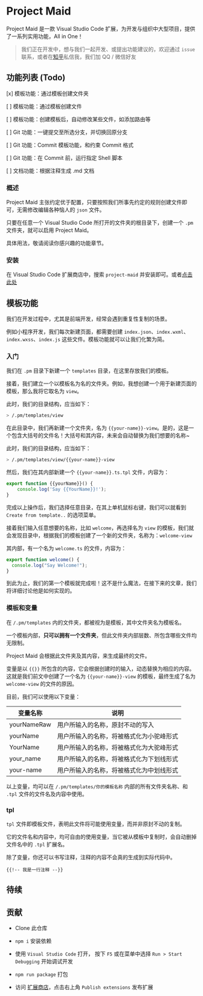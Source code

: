 # Project Maid

Project Maid 是一款 Visual Studio Code 扩展，为开发与组织中大型项目，提供了一系列实用功能，All in One！

> 我们正在开发中，想与我们一起开发、或提出功能建议的，欢迎通过 `issue` 联系，或者在[知乎](https://www.zhihu.com/people/akirarika)私信我，我们加 QQ / 微信好友

## 功能列表 (Todo)

[x] 模板功能：通过模板创建文件夹

[ ] 模板功能：通过模板创建文件

[ ] 模板功能：创建模板后，自动修改某些文件，如添加路由等

[ ] Git 功能：一键提交至所选分支，并切换回原分支

[ ] Git 功能：Commit 模板功能，和约束 Commit 格式

[ ] Git 功能：在 Commit 前，运行指定 Shell 脚本

[ ] 文档功能：根据注释生成 .md 文档

### 概述

Project Maid 主张约定优于配置，只要按照我们所事先约定的规则创建文件即可，无需修改编辑各种恼人的 `json` 文件。

只要在任意一个 Visual Studio Code 所打开的文件夹的根目录下，创建一个 `.pm` 文件夹，就可以启用 Project Maid。

具体用法，敬请阅读你感兴趣的功能章节。

### 安装

在 Visual Studio Code 扩展商店中，搜索 `project-maid` 并安装即可。或者[点击此处](https://marketplace.visualstudio.com/items?itemName=akirarika.project-maid)

## 模板功能

我们在开发过程中，尤其是前端开发，经常会遇到重复性复制的场景。

例如小程序开发，我们每次新建页面，都需要创建 `index.json`、`index.wxml`、`index.wxss`、`index.js` 这些文件。模板功能就可以让我们化繁为简。

### 入门

我们在 `.pm` 目录下新建一个 `templates` 目录，在这里存放我们的模板。

接着，我们建立一个以模板名为名的文件夹。例如，我想创建一个用于新建页面的模板，那么我将它取名为 `view`。

此时，我们的目录结构，应当如下：

```sh
> /.pm/templates/view
```

在此目录中，我们再新建一个文件夹，名为 `{{your-name}}-view`。是的，这是一个包含大括号的文件名！大括号和其内容，未来会自动替换为我们想要的名称~

此时，我们的目录结构，应当如下：

```sh
> /.pm/templates/view/{{your-name}}-view
```

然后，我们在其内部新建一个 `{{your-name}}.ts.tpl` 文件，内容为：

```ts
export function {{yourName}}() {
    console.log('Say {{YourName}}!');
}
```

完成以上操作后，我们选择任意目录，在其上单机鼠标右键，我们可以就看到 `Create from template..` 的选项菜单。

接着我们输入任意想要的名称，比如 `welcome`，再选择名为 `view` 的模板，我们就会发现目录中，根据我们的模板创建了一个新的文件夹，名称为：`welcome-view`

其内部，有一个名为 `welcome.ts` 的文件，内容为：

```ts
export function welcome() {
  console.log("Say Welcome!");
}
```

到此为止，我们的第一个模板就完成啦！这不是什么魔法，在接下来的文章，我们将详细讨论他是如何实现的。

### 模板和变量

在 `/.pm/templates` 内的文件夹，都被视为是模板，其中文件夹名为模板名。

一个模板内部，**只可以拥有一个文件夹**，但此文件夹内部层数、所包含哪些文件均无限制。

Project Maid 会根据此文件夹及其内容，来生成最终的文件。

变量是以 `{{}}` 所包含的内容，它会根据创建时的输入，动态替换为相应的内容。这就是我们前文中创建了一个名为 `{{your-name}}-view` 的模板，最终生成了名为 `welcome-view` 的文件的原因。

目前，我们可以使用以下变量：

| 变量名称    | 说明                                     |
| ----------- | ---------------------------------------- |
| yourNameRaw | 用户所输入的名称，原封不动的写入         |
| yourName    | 用户所输入的名称，将被格式化为小驼峰形式 |
| YourName    | 用户所输入的名称，将被格式化为大驼峰形式 |
| your_name   | 用户所输入的名称，将被格式化为下划线形式 |
| your-name   | 用户所输入的名称，将被格式化为中划线形式 |

以上变量，均可以在 `/.pm/templates/你的模板名称` 内部的所有文件夹名称、和 `.tpl` 文件的文件名及内容中使用。

### tpl

`tpl` 文件即模板文件，表明此文件将可能使用变量，而并非原封不动的复制。

它的文件名和内容中，均可自由的使用变量，当它被从模板中复制时，会自动删掉文件名中的 `.tpl` 扩展名。

除了变量，你还可以书写注释，注释的内容不会真的生成到实际代码中。

```
{{!-- 我是一行注释 --}}
```

## 待续

## 贡献

- Clone 此仓库

- `npm i` 安装依赖

- 使用 `Visual Studio Code` 打开， 按下 `F5` 或在菜单中选择 `Run > Start Debugging` 开始调试开发

- `npm run package` 打包

- 访问 [扩展商店](https://marketplace.visualstudio.com/)，点击右上角 `Publish extensions` 发布扩展
